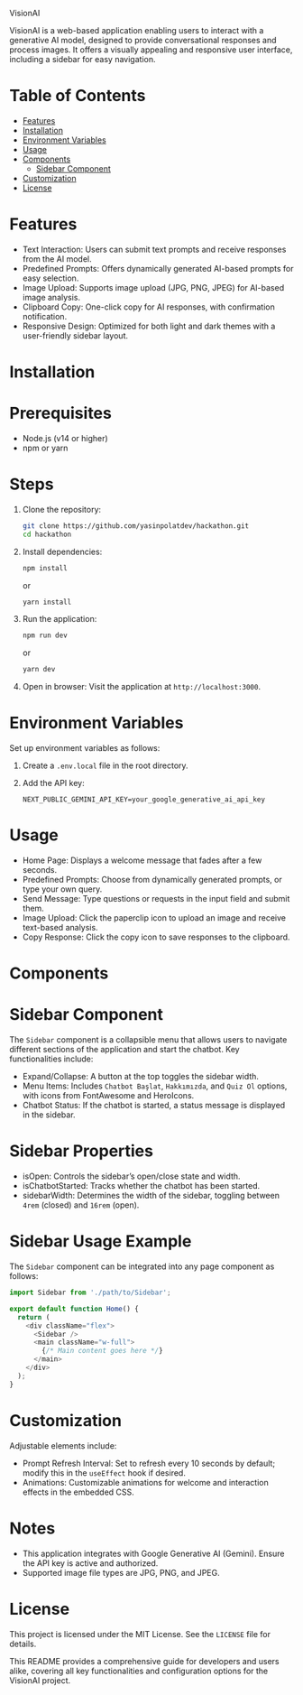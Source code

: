 VisionAI 

VisionAI is a web-based application enabling users to interact with a generative AI model, designed to provide conversational responses and process images. It offers a visually appealing and responsive user interface, including a sidebar for easy navigation.

# Table of Contents
- [Features](#features)
- [Installation](#installation)
- [Environment Variables](#environment-variables)
- [Usage](#usage)
- [Components](#components)
  - [Sidebar Component](#sidebar-component)
- [Customization](#customization)
- [License](#license)


# Features

- Text Interaction: Users can submit text prompts and receive responses from the AI model.
- Predefined Prompts: Offers dynamically generated AI-based prompts for easy selection.
- Image Upload: Supports image upload (JPG, PNG, JPEG) for AI-based image analysis.
- Clipboard Copy: One-click copy for AI responses, with confirmation notification.
- Responsive Design: Optimized for both light and dark themes with a user-friendly sidebar layout.

# Installation

# Prerequisites

- Node.js (v14 or higher)
- npm or yarn

# Steps

1. Clone the repository:

   ```bash
   git clone https://github.com/yasinpolatdev/hackathon.git
   cd hackathon
   ```

2. Install dependencies:

   ```bash
   npm install
   ```

   or

   ```bash
   yarn install
   ```

3. Run the application:

   ```bash
   npm run dev
   ```

   or

   ```bash
   yarn dev
   ```

4. Open in browser: Visit the application at `http://localhost:3000`.

# Environment Variables

Set up environment variables as follows:

1. Create a `.env.local` file in the root directory.
2. Add the API key:

   ```plaintext
   NEXT_PUBLIC_GEMINI_API_KEY=your_google_generative_ai_api_key
   ```

# Usage

- Home Page: Displays a welcome message that fades after a few seconds.
- Predefined Prompts: Choose from dynamically generated prompts, or type your own query.
- Send Message: Type questions or requests in the input field and submit them.
- Image Upload: Click the paperclip icon to upload an image and receive text-based analysis.
- Copy Response: Click the copy icon to save responses to the clipboard.

# Components

# Sidebar Component

The `Sidebar` component is a collapsible menu that allows users to navigate different sections of the application and start the chatbot. Key functionalities include:

- Expand/Collapse: A button at the top toggles the sidebar width.
- Menu Items: Includes `Chatbot Başlat`, `Hakkımızda`, and `Quiz Ol` options, with icons from FontAwesome and HeroIcons.
- Chatbot Status: If the chatbot is started, a status message is displayed in the sidebar.
  
# Sidebar Properties

- isOpen: Controls the sidebar’s open/close state and width.
- isChatbotStarted: Tracks whether the chatbot has been started.
- sidebarWidth: Determines the width of the sidebar, toggling between `4rem` (closed) and `16rem` (open).

# Sidebar Usage Example

The `Sidebar` component can be integrated into any page component as follows:

```javascript
import Sidebar from './path/to/Sidebar';

export default function Home() {
  return (
    <div className="flex">
      <Sidebar />
      <main className="w-full">
        {/* Main content goes here */}
      </main>
    </div>
  );
}
```

# Customization

Adjustable elements include:

- Prompt Refresh Interval: Set to refresh every 10 seconds by default; modify this in the `useEffect` hook if desired.
- Animations: Customizable animations for welcome and interaction effects in the embedded CSS.

# Notes

- This application integrates with Google Generative AI (Gemini). Ensure the API key is active and authorized.
- Supported image file types are JPG, PNG, and JPEG.

# License

This project is licensed under the MIT License. See the `LICENSE` file for details.

This README provides a comprehensive guide for developers and users alike, covering all key functionalities and configuration options for the VisionAI project.
